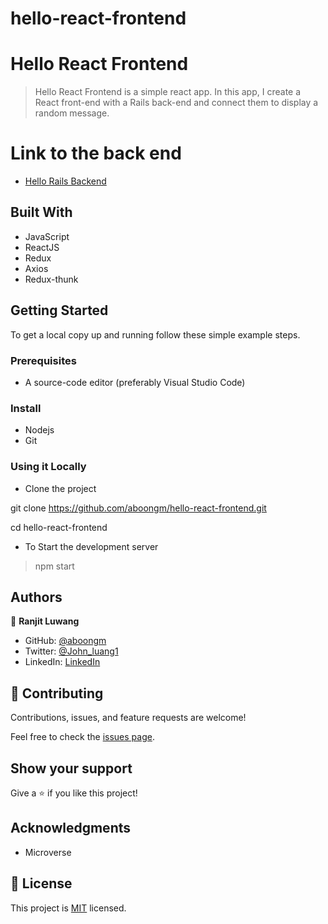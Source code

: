 # hello-react-frontend

# Hello React Frontend

> Hello React Frontend is a simple react app. In this app, I create a React front-end with a Rails back-end and connect them to display a random message.


# Link to the back end

- [Hello Rails Backend](https://github.com/aboongm/hello-rails-backend)


## Built With

- JavaScript
- ReactJS
- Redux
- Axios
- Redux-thunk


## Getting Started

To get a local copy up and running follow these simple example steps.

### Prerequisites

- A source-code editor (preferably Visual Studio Code)

### Install

- Nodejs
- Git

### Using it Locally

- Clone the project

git clone https://github.com/aboongm/hello-react-frontend.git

cd hello-react-frontend

- To Start the development server

> npm start


## Authors

👤 **Ranjit Luwang**

- GitHub: [@aboongm](https://github.com/aboongm)
- Twitter: [@John_luang1](https://twitter.com/John_luang1)
- LinkedIn: [LinkedIn](https://www.linkedin.com/in/aboongm)


## 🤝 Contributing

Contributions, issues, and feature requests are welcome!

Feel free to check the [issues page](../../issues/).

## Show your support

Give a ⭐️ if you like this project!

## Acknowledgments

- Microverse 

## 📝 License

This project is [MIT](./LICENSE) licensed.
